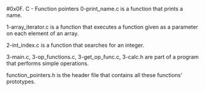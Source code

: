 #0x0F. C - Function pointers
 0-print_name.c is a function that prints a name.

 1-array_iterator.c is a function that executes a function given as a parameter on each element of an array.

 2-int_index.c is a function that searches for an integer.

 3-main.c, 3-op_functions.c, 3-get_op_func.c, 3-calc.h are part of a program that performs simple operations.

 function_pointers.h is the header file that contains all these functions' prototypes.
